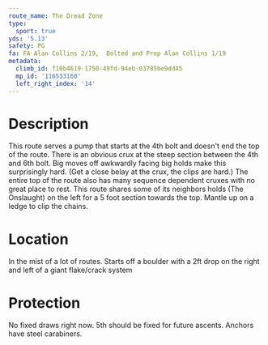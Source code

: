 ```yaml
---
route_name: The Dread Zone
type:
  sport: true
yds: '5.13'
safety: PG
fa: FA Alan Collins 2/19,  Bolted and Prep Alan Collins 1/19
metadata:
  climb_id: f10b4619-1750-49fd-94eb-03785be9dd45
  mp_id: '116533160'
  left_right_index: '14'
---
```

# Description
This route serves a pump that starts at the 4th bolt and doesn't end the top of the route. There is an obvious crux at the steep section between the 4th and 6th bolt. Big moves off awkwardly facing big holds make this surprisingly hard. (Get a close belay at the crux, the clips are hard.) The entire top of the route also has many sequence dependent cruxes with no great place to rest. This route shares some of its neighbors holds (The Onslaught) on the left for a 5 foot section towards the top. Mantle up on a ledge to clip the chains.

# Location
In the mist of a lot of routes. Starts off a boulder with a 2ft drop on the right and left of a giant flake/crack system

# Protection
No fixed draws right now. 5th should be fixed for future ascents. Anchors have steel carabiners.
